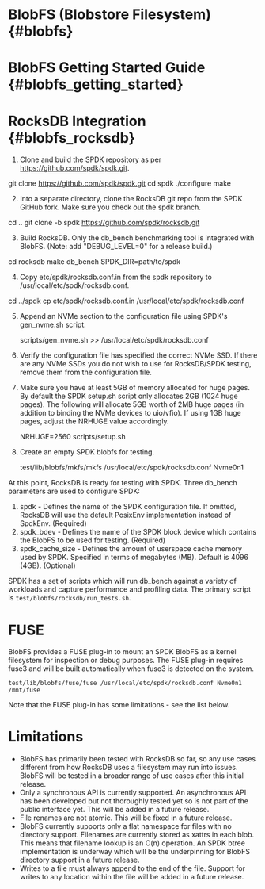 # BlobFS (Blobstore Filesystem) {#blobfs}

# BlobFS Getting Started Guide {#blobfs_getting_started}

# RocksDB Integration {#blobfs_rocksdb}

1. Clone and build the SPDK repository as per https://github.com/spdk/spdk.git.

  git clone https://github.com/spdk/spdk.git
  cd spdk
  ./configure
  make

2. Into a separate directory, clone the RocksDB git repo from the SPDK GitHub fork.  Make sure you check out the spdk branch.

  cd ..
	git clone -b spdk https://github.com/spdk/rocksdb.git

3. Build RocksDB.  Only the db_bench benchmarking tool is integrated with BlobFS.
   (Note: add "DEBUG_LEVEL=0" for a release build.)

  cd rocksdb
	make db_bench SPDK_DIR=path/to/spdk

4. Copy etc/spdk/rocksdb.conf.in from the spdk repository to /usr/local/etc/spdk/rocksdb.conf.

  cd ../spdk
  cp etc/spdk/rocksdb.conf.in /usr/local/etc/spdk/rocksdb.conf

5. Append an NVMe section to the configuration file using SPDK's gen_nvme.sh script.

	scripts/gen_nvme.sh >> /usr/local/etc/spdk/rocksdb.conf

6. Verify the configuration file has specified the correct NVMe SSD.  If there are any NVMe SSDs you do not wish to use for RocksDB/SPDK testing, remove them from the configuration file.

7. Make sure you have at least 5GB of memory allocated for huge pages.  By default the SPDK setup.sh script only allocates 2GB (1024 huge pages).  The following will allocate 5GB worth of 2MB huge pages (in addition to binding the NVMe devices to uio/vfio).  If using 1GB huge pages, adjust the NRHUGE value accordingly.

	NRHUGE=2560 scripts/setup.sh

8. Create an empty SPDK blobfs for testing.

	test/lib/blobfs/mkfs/mkfs /usr/local/etc/spdk/rocksdb.conf Nvme0n1

At this point, RocksDB is ready for testing with SPDK.  Three db_bench parameters are used to configure SPDK:

1. spdk - Defines the name of the SPDK configuration file.  If omitted, RocksDB will use the default PosixEnv implementation
   instead of SpdkEnv. (Required)
2. spdk_bdev - Defines the name of the SPDK block device which contains the BlobFS to be used for testing. (Required)
3. spdk_cache_size - Defines the amount of userspace cache memory used by SPDK.  Specified in terms of megabytes (MB).
   Default is 4096 (4GB).  (Optional)

SPDK has a set of scripts which will run db_bench against a variety of workloads and capture performance and profiling
data.  The primary script is `test/blobfs/rocksdb/run_tests.sh`.

# FUSE

BlobFS provides a FUSE plug-in to mount an SPDK BlobFS as a kernel filesystem for inspection or debug purposes.
The FUSE plug-in requires fuse3 and will be built automatically when fuse3 is detected on the system.

	test/lib/blobfs/fuse/fuse /usr/local/etc/spdk/rocksdb.conf Nvme0n1 /mnt/fuse

Note that the FUSE plug-in has some limitations - see the list below.

# Limitations

* BlobFS has primarily been tested with RocksDB so far, so any use cases different from how RocksDB uses a filesystem
  may run into issues.  BlobFS will be tested in a broader range of use cases after this initial release.
* Only a synchronous API is currently supported.  An asynchronous API has been developed but not thoroughly tested
  yet so is not part of the public interface yet.  This will be added in a future release.
* File renames are not atomic.  This will be fixed in a future release.
* BlobFS currently supports only a flat namespace for files with no directory support.  Filenames are currently stored
  as xattrs in each blob.  This means that filename lookup is an O(n) operation.  An SPDK btree implementation is
  underway which will be the underpinning for BlobFS directory support in a future release.
* Writes to a file must always append to the end of the file.  Support for writes to any location within the file
  will be added in a future release.
